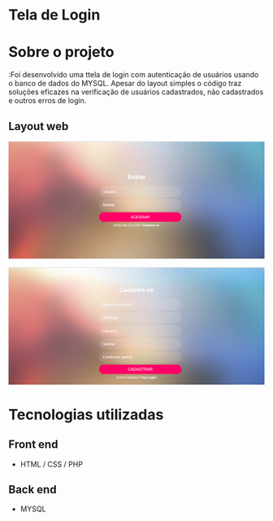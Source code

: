 ﻿# Tela de Login

# Sobre o projeto

:Foi desenvolvido uma ttela de login com autenticação de usuários usando o banco de dados do MYSQL. Apesar do layout simples o código traz soluções eficazes na verificação de usuários cadastrados, não cadastrados e outros erros de login.

## Layout web
![Web 1](https://github.com/lcsgaldino/assets/blob/main/php1.PNG)

![Web 2](https://github.com/lcsgaldino/assets/blob/main/php2.PNG)

# Tecnologias utilizadas
## Front end
- HTML / CSS / PHP

## Back end
- MYSQL

